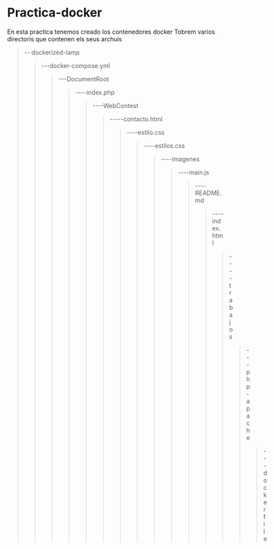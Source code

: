 # Practica-docker
En esta practica tenemos creado los contenedores docker
Tobrem varios directoris que contenen els seus archuis
> -- dockerized-lamp
>>---docker-compose.yml
>>>---DocumentRoot
>>>>----index.php
>>>>>----WebContest
>>>>>>-----contacto.html
>>>>>>>----estilo.css
>>>>>>>>----estilos.css
>>>>>>>>>----imagenes
>>>>>>>>>>----main.js
>>>>>>>>>>>----README.md
>>>>>>>>>>>>----index.html
>>>>>>>>>>>>>----trabajos
>>>>>>>>>>>>>>---php-apache
>>>>>>>>>>>>>>>---dockerfile
